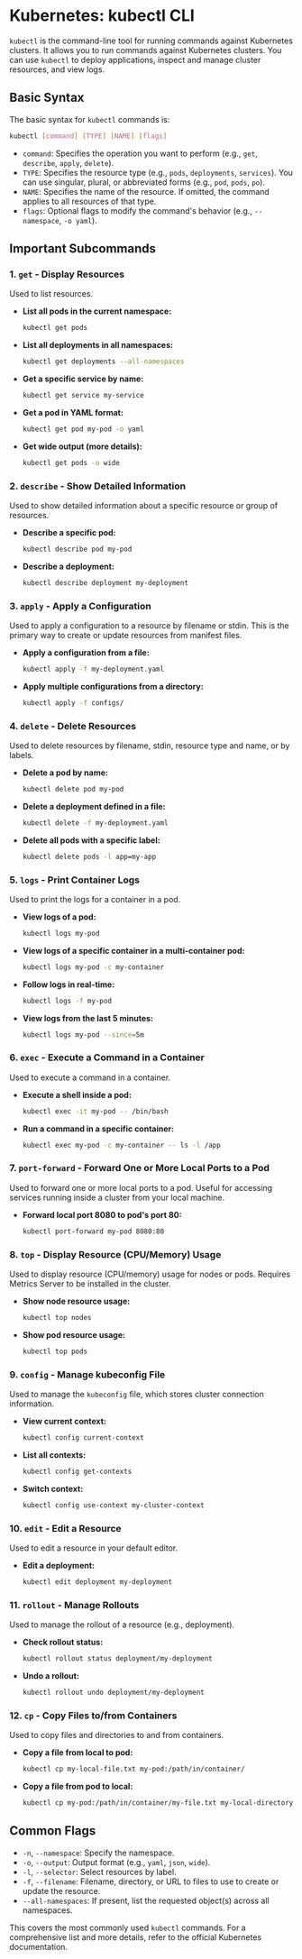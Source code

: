# Kubernetes: kubectl CLI

`kubectl` is the command-line tool for running commands against Kubernetes clusters. It allows you to run commands against Kubernetes clusters. You can use `kubectl` to deploy applications, inspect and manage cluster resources, and view logs.

## Basic Syntax

The basic syntax for `kubectl` commands is:

```bash
kubectl [command] [TYPE] [NAME] [flags]
```

*   `command`: Specifies the operation you want to perform (e.g., `get`, `describe`, `apply`, `delete`).
*   `TYPE`: Specifies the resource type (e.g., `pods`, `deployments`, `services`). You can use singular, plural, or abbreviated forms (e.g., `pod`, `pods`, `po`).
*   `NAME`: Specifies the name of the resource. If omitted, the command applies to all resources of that type.
*   `flags`: Optional flags to modify the command's behavior (e.g., `--namespace`, `-o yaml`).

## Important Subcommands

### 1. `get` - Display Resources

Used to list resources.

*   **List all pods in the current namespace:**
    ```bash
    kubectl get pods
    ```
*   **List all deployments in all namespaces:**
    ```bash
    kubectl get deployments --all-namespaces
    ```
*   **Get a specific service by name:**
    ```bash
    kubectl get service my-service
    ```
*   **Get a pod in YAML format:**
    ```bash
    kubectl get pod my-pod -o yaml
    ```
*   **Get wide output (more details):**
    ```bash
    kubectl get pods -o wide
    ```

### 2. `describe` - Show Detailed Information

Used to show detailed information about a specific resource or group of resources.

*   **Describe a specific pod:**
    ```bash
    kubectl describe pod my-pod
    ```
*   **Describe a deployment:**
    ```bash
    kubectl describe deployment my-deployment
    ```

### 3. `apply` - Apply a Configuration

Used to apply a configuration to a resource by filename or stdin. This is the primary way to create or update resources from manifest files.

*   **Apply a configuration from a file:**
    ```bash
    kubectl apply -f my-deployment.yaml
    ```
*   **Apply multiple configurations from a directory:**
    ```bash
    kubectl apply -f configs/
    ```

### 4. `delete` - Delete Resources

Used to delete resources by filename, stdin, resource type and name, or by labels.

*   **Delete a pod by name:**
    ```bash
    kubectl delete pod my-pod
    ```
*   **Delete a deployment defined in a file:**
    ```bash
    kubectl delete -f my-deployment.yaml
    ```
*   **Delete all pods with a specific label:**
    ```bash
    kubectl delete pods -l app=my-app
    ```

### 5. `logs` - Print Container Logs

Used to print the logs for a container in a pod.

*   **View logs of a pod:**
    ```bash
    kubectl logs my-pod
    ```
*   **View logs of a specific container in a multi-container pod:**
    ```bash
    kubectl logs my-pod -c my-container
    ```
*   **Follow logs in real-time:**
    ```bash
    kubectl logs -f my-pod
    ```
*   **View logs from the last 5 minutes:**
    ```bash
    kubectl logs my-pod --since=5m
    ```

### 6. `exec` - Execute a Command in a Container

Used to execute a command in a container.

*   **Execute a shell inside a pod:**
    ```bash
    kubectl exec -it my-pod -- /bin/bash
    ```
*   **Run a command in a specific container:**
    ```bash
    kubectl exec my-pod -c my-container -- ls -l /app
    ```

### 7. `port-forward` - Forward One or More Local Ports to a Pod

Used to forward one or more local ports to a pod. Useful for accessing services running inside a cluster from your local machine.

*   **Forward local port 8080 to pod's port 80:**
    ```bash
    kubectl port-forward my-pod 8080:80
    ```

### 8. `top` - Display Resource (CPU/Memory) Usage

Used to display resource (CPU/memory) usage for nodes or pods. Requires Metrics Server to be installed in the cluster.

*   **Show node resource usage:**
    ```bash
    kubectl top nodes
    ```
*   **Show pod resource usage:**
    ```bash
    kubectl top pods
    ```

### 9. `config` - Manage kubeconfig File

Used to manage the `kubeconfig` file, which stores cluster connection information.

*   **View current context:**
    ```bash
    kubectl config current-context
    ```
*   **List all contexts:**
    ```bash
    kubectl config get-contexts
    ```
*   **Switch context:**
    ```bash
    kubectl config use-context my-cluster-context
    ```

### 10. `edit` - Edit a Resource

Used to edit a resource in your default editor.

*   **Edit a deployment:**
    ```bash
    kubectl edit deployment my-deployment
    ```

### 11. `rollout` - Manage Rollouts

Used to manage the rollout of a resource (e.g., deployment).

*   **Check rollout status:**
    ```bash
    kubectl rollout status deployment/my-deployment
    ```
*   **Undo a rollout:**
    ```bash
    kubectl rollout undo deployment/my-deployment
    ```

### 12. `cp` - Copy Files to/from Containers

Used to copy files and directories to and from containers.

*   **Copy a file from local to pod:**
    ```bash
    kubectl cp my-local-file.txt my-pod:/path/in/container/
    ```
*   **Copy a file from pod to local:**
    ```bash
    kubectl cp my-pod:/path/in/container/my-file.txt my-local-directory/
    ```

## Common Flags

*   `-n`, `--namespace`: Specify the namespace.
*   `-o`, `--output`: Output format (e.g., `yaml`, `json`, `wide`).
*   `-l`, `--selector`: Select resources by label.
*   `-f`, `--filename`: Filename, directory, or URL to files to use to create or update the resource.
*   `--all-namespaces`: If present, list the requested object(s) across all namespaces.

This covers the most commonly used `kubectl` commands. For a comprehensive list and more details, refer to the official Kubernetes documentation.

